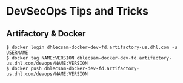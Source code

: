 # DevSecOps Tips and Tricks

## Artifactory & Docker
```
$ docker login dhlecsam-docker-dev-fd.artifactory-us.dhl.com -u USERNAME
$ docker tag NAME:VERSION dhlecsam-docker-dev-fd.artifactory-us.dhl.com/devops/NAME:VERSION
$ docker push dhlecsam-docker-dev-fd.artifactory-us.dhl.com/devops/NAME:VERSION
```
